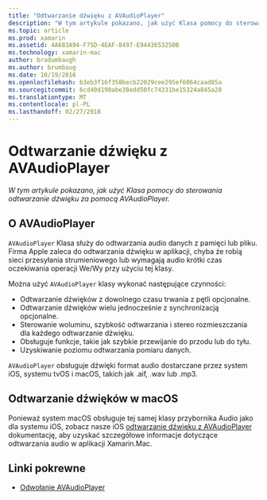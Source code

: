 ```yaml
---
title: "Odtwarzanie dźwięku z AVAudioPlayer"
description: "W tym artykule pokazano, jak użyć Klasa pomocy do sterowania odtwarzanie dźwięku za pomocą AVAudioPlayer."
ms.topic: article
ms.prod: xamarin
ms.assetid: 4A683A94-F75D-4EAF-8497-E9443653250B
ms.technology: xamarin-mac
author: bradumbaugh
ms.author: brumbaug
ms.date: 10/19/2016
ms.openlocfilehash: b3eb3f16f358becb22029cee295ef6064caad85a
ms.sourcegitcommit: 6cd40d190abe38edd50fc74331be15324a845a28
ms.translationtype: MT
ms.contentlocale: pl-PL
ms.lasthandoff: 02/27/2018
---
```

# <a name="playing-sound-with-avaudioplayer"></a>Odtwarzanie dźwięku z AVAudioPlayer

_W tym artykule pokazano, jak użyć Klasa pomocy do sterowania odtwarzanie dźwięku za pomocą AVAudioPlayer._

## <a name="about-the-avaudioplayer"></a>O AVAudioPlayer

`AVAudioPlayer` Klasa służy do odtwarzania audio danych z pamięci lub pliku. Firma Apple zaleca do odtwarzania dźwięku w aplikacji, chyba że robią sieci przesyłania strumieniowego lub wymagają audio krótki czas oczekiwania operacji We/Wy przy użyciu tej klasy.

Można użyć `AVAudioPlayer` klasy wykonać następujące czynności:

- Odtwarzanie dźwięków z dowolnego czasu trwania z pętli opcjonalne.
- Odtwarzanie dźwięków wielu jednocześnie z synchronizacją opcjonalne.
- Sterowanie woluminu, szybkość odtwarzania i stereo rozmieszczania dla każdego odtwarzanie dźwięku.
- Obsługuje funkcje, takie jak szybkie przewijanie do przodu lub do tyłu.
- Uzyskiwanie poziomu odtwarzania pomiaru danych.

`AVAudioPlayer` obsługuje dźwięki format audio dostarczane przez system iOS, systemu tvOS i macOS, takich jak .aif, .wav lub .mp3.

## <a name="playing-sounds-in-macos"></a>Odtwarzanie dźwięków w macOS

Ponieważ system macOS obsługuje tej samej klasy przybornika Audio jako dla systemu iOS, zobacz nasze iOS [odtwarzanie dźwięku z AVAudioPlayer](https://developer.xamarin.com/recipes/ios/media/sound/avaudioplayer/) dokumentację, aby uzyskać szczegółowe informacje dotyczące odtwarzania audio w aplikacji Xamarin.Mac.



## <a name="related-links"></a>Linki pokrewne

- [Odwołanie AVAudioPlayer](https://developer.apple.com/documentation/avfoundation/avaudioplayer)
